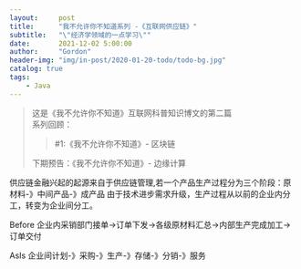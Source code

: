 ```yaml
---
layout:     post
title:      "我不允许你不知道系列 -《互联网供应链》"
subtitle:   "\"经济学领域的一点学习\""
date:       2021-12-02 5:00:00
author:     "Gordon"
header-img: "img/in-post/2020-01-20-todo/todo-bg.jpg"
catalog: true
tags:
    - Java
---
```


> 这是《我不允许你不知道》互联网科普知识博文的第二篇   
> 系列回顾：
>>  #1:《我不允许你不知道》- 区块链   	
>
> 下期预告：《我不允许你不知道》- 边缘计算

供应链金融兴起的起源来自于供应链管理,若一个产品生产过程分为三个阶段：原材料-》中间产品-》成产品
由于技术进步需求升级，生产过程从以前的企业内分工，转变为企业间分工。

Before
企业内采销部门接单->订单下发->各级原材料汇总->内部生产完成加工->订单交付

AsIs
企业间计划-》采购-》生产-》存储-》分销-》服务

